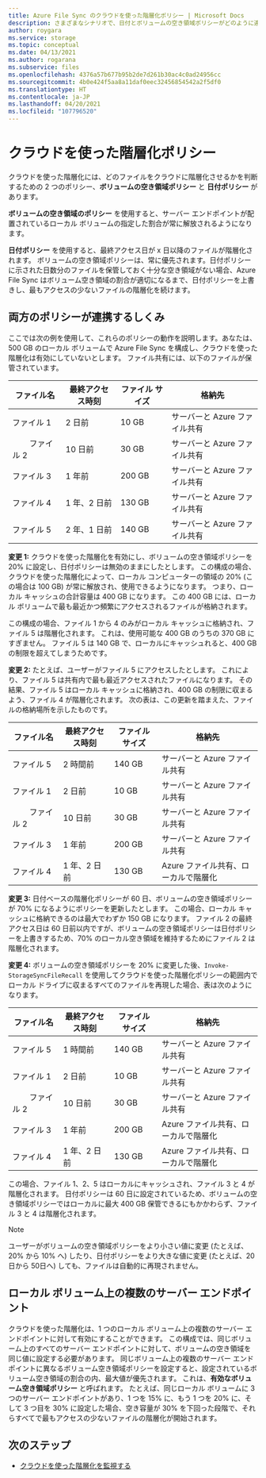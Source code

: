 ```yaml
---
title: Azure File Sync のクラウドを使った階層化ポリシー | Microsoft Docs
description: さまざまなシナリオで、日付とボリュームの空き領域ポリシーがどのように連携するかについて詳しく説明します。
author: roygara
ms.service: storage
ms.topic: conceptual
ms.date: 04/13/2021
ms.author: rogarana
ms.subservice: files
ms.openlocfilehash: 4376a57b677b95b2de7d261b30ac4c0ad24956cc
ms.sourcegitcommit: 4b0e424f5aa8a11daf0eec32456854542a2f5df0
ms.translationtype: HT
ms.contentlocale: ja-JP
ms.lasthandoff: 04/20/2021
ms.locfileid: "107796520"
---
```

# <a name="cloud-tiering-policies"></a>クラウドを使った階層化ポリシー

クラウドを使った階層化には、どのファイルをクラウドに階層化させるかを判断するための 2 つのポリシー、**ボリュームの空き領域ポリシー** と **日付ポリシー** があります。

**ボリュームの空き領域のポリシー** を使用すると、サーバー エンドポイントが配置されているローカル ボリュームの指定した割合が常に解放されるようになります。 

**日付ポリシー** を使用すると、最終アクセス日が x 日以降のファイルが階層化されます。 ボリュームの空き領域ポリシーは、常に優先されます。日付ポリシーに示された日数分のファイルを保管しておく十分な空き領域がない場合、Azure File Sync はボリューム空き領域の割合が適切になるまで、日付ポリシーを上書きし、最もアクセスの少ないファイルの階層化を続けます。

## <a name="how-both-policies-work-together"></a>両方のポリシーが連携するしくみ

ここでは次の例を使用して、これらのポリシーの動作を説明します。あなたは、500 GB のローカル ボリュームで Azure File Sync を構成し、クラウドを使った階層化は有効にしていないとします。 ファイル共有には、以下のファイルが保管されています。

|ファイル名 |最終アクセス時刻  |ファイル サイズ  |格納先 |
|----------|------------------|-----------|----------|
|ファイル 1    | 2 日前  | 10 GB | サーバーと Azure ファイル共有
|        ファイル 2    | 10 日前 | 30 GB | サーバーと Azure ファイル共有
|ファイル 3    | 1 年前 | 200 GB | サーバーと Azure ファイル共有
|ファイル 4    | 1 年、2 日前 | 130 GB | サーバーと Azure ファイル共有
|ファイル 5    | 2 年、1 日前 | 140 GB | サーバーと Azure ファイル共有

**変更 1:** クラウドを使った階層化を有効にし、ボリュームの空き領域ポリシーを 20% に設定し、日付ポリシーは無効のままにしたとします。 この構成の場合、クラウドを使った階層化によって、ローカル コンピューターの領域の 20% (この場合は 100 GB) が常に解放され、使用できるようになります。 つまり、ローカル キャッシュの合計容量は 400 GB になります。 この 400 GB には、ローカル ボリュームで最も最近かつ頻繁にアクセスされるファイルが格納されます。

この構成の場合、ファイル 1 から 4 のみがローカル キャッシュに格納され、ファイル 5 は階層化されます。 これは、使用可能な 400 GB のうちの 370 GB にすぎません。 ファイル 5 は 140 GB で、ローカルにキャッシュれると、400 GB の制限を超えてしまうためです。 

**変更 2:** たとえば、ユーザーがファイル 5 にアクセスしたとします。 これにより、ファイル 5 は共有内で最も最近アクセスされたファイルになります。 その結果、ファイル 5 はローカル キャッシュに格納され、400 GB の制限に収まるよう、ファイル 4 が階層化されます。 次の表は、この更新を踏まえた、ファイルの格納場所を示したものです。

|ファイル名 |最終アクセス時刻  |ファイル サイズ  |格納先 |
|----------|------------------|-----------|----------|
|ファイル 5    | 2 時間前 | 140 GB | サーバーと Azure ファイル共有
|ファイル 1    | 2 日前  | 10 GB | サーバーと Azure ファイル共有
|        ファイル 2    | 10 日前 | 30 GB | サーバーと Azure ファイル共有
|ファイル 3    | 1 年前 | 200 GB | サーバーと Azure ファイル共有
|ファイル 4    | 1 年、2 日前 | 130 GB | Azure ファイル共有、ローカルで階層化

**変更 3:** 日付ベースの階層化ポリシーが 60 日、ボリュームの空き領域ポリシーが 70% になるようにポリシーを更新したとします。 この場合、ローカル キャッシュに格納できるのは最大でわずか 150 GB になります。 ファイル 2 の最終アクセス日は 60 日前以内ですが、ボリュームの空き領域ポリシーは日付ポリシーを上書きするため、70% のローカル空き領域を維持するためにファイル 2 は階層化されます。

**変更 4:** ボリュームの空き領域ポリシーを 20% に変更した後、`Invoke-StorageSyncFileRecall` を使用してクラウドを使った階層化ポリシーの範囲内でローカル ドライブに収まるすべてのファイルを再現した場合、表は次のようになります。

|ファイル名 |最終アクセス時刻  |ファイル サイズ  |格納先 |
|----------|------------------|-----------|----------|
|ファイル 5    | 1 時間前  | 140 GB | サーバーと Azure ファイル共有
|ファイル 1    | 2 日前  | 10 GB | サーバーと Azure ファイル共有
|        ファイル 2    | 10 日前 | 30 GB | サーバーと Azure ファイル共有
|ファイル 3    | 1 年前 | 200 GB | Azure ファイル共有、ローカルで階層化
|ファイル 4    | 1 年、2 日前 | 130 GB | Azure ファイル共有、ローカルで階層化

この場合、ファイル 1、2、5 はローカルにキャッシュされ、ファイル 3 と 4 が階層化されます。 日付ポリシーは 60 日に設定されているため、ボリュームの空き領域ポリシーではローカルに最大 400 GB 保管できるにもかかわらず、ファイル 3 と 4 は階層化されます。

> [!NOTE] 
> ユーザーがボリュームの空き領域ポリシーをより小さい値に変更 (たとえば、20% から 10% へ) したり、日付ポリシーをより大きな値に変更 (たとえば、20 日から 50日へ) しても、ファイルは自動的に再現されません。

## <a name="multiple-server-endpoints-on-a-local-volume"></a>ローカル ボリューム上の複数のサーバー エンドポイント

クラウドを使った階層化は、1 つのローカル ボリューム上の複数のサーバー エンドポイントに対して有効にすることができます。 この構成では、同じボリューム上のすべてのサーバー エンドポイントに対して、ボリュームの空き領域を同じ値に設定する必要があります。 同じボリューム上の複数のサーバー エンドポイントに異なるボリューム空き領域ポリシーを設定すると、設定されているボリューム空き領域の割合の内、最大値が優先されます。 これは、**有効なボリューム空き領域ポリシー** と呼ばれます。 たとえば、同じローカル ボリュームに 3 つのサーバー エンドポイントがあり、1 つを 15% に、もう 1 つを 20% に、そして 3 つ目を 30% に設定した場合、空き容量が 30% を下回った段階で、それらすべてで最もアクセスの少ないファイルの階層化が開始されます。

## <a name="next-steps"></a>次のステップ

* [クラウドを使った階層化を監視する](file-sync-monitor-cloud-tiering.md)
